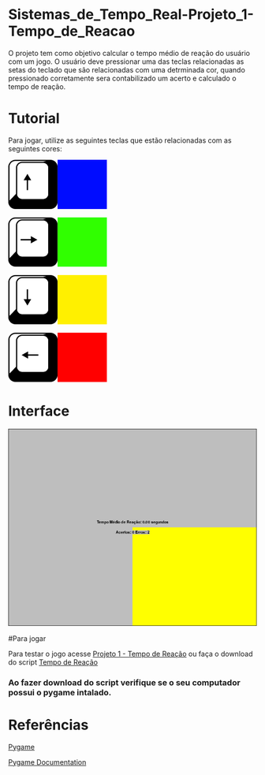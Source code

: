 # Sistemas_de_Tempo_Real-Projeto_1-Tempo_de_Reacao

O projeto tem como objetivo calcular o tempo médio de reação do usuário com um jogo. O usuário deve pressionar uma das teclas relacionadas as setas do teclado que são relacionadas com uma detrminada cor, quando pressionado corretamente sera contabilizado um acerto e calculado o tempo de reação.

# Tutorial

Para jogar, utilize as seguintes teclas que estão relacionadas com as seguintes cores:

<img src="https://github.com/SidneyJunior01234/Sistemas_de_Tempo_Real-Projeto_1-Tempo_de_Reacao/blob/main/Imagens/0cima_azul.png" width="100" height="100"><img src="https://github.com/SidneyJunior01234/Sistemas_de_Tempo_Real-Projeto_1-Tempo_de_Reacao/blob/main/Imagens/0azul.png" width="100" height="100">

<img src="https://github.com/SidneyJunior01234/Sistemas_de_Tempo_Real-Projeto_1-Tempo_de_Reacao/blob/main/Imagens/1direita_verde.png" width="100" height="100"><img src="https://github.com/SidneyJunior01234/Sistemas_de_Tempo_Real-Projeto_1-Tempo_de_Reacao/blob/main/Imagens/1verde.png" width="100" height="100">

<img src="https://github.com/SidneyJunior01234/Sistemas_de_Tempo_Real-Projeto_1-Tempo_de_Reacao/blob/main/Imagens/2baixo_amarelo.png" width="100" height="100"><img src="https://github.com/SidneyJunior01234/Sistemas_de_Tempo_Real-Projeto_1-Tempo_de_Reacao/blob/main/Imagens/2amarelo.png" width="100" height="100">

<img src="https://github.com/SidneyJunior01234/Sistemas_de_Tempo_Real-Projeto_1-Tempo_de_Reacao/blob/main/Imagens/3esquerda_vermelho.png" width="100" height="100"><img src="https://github.com/SidneyJunior01234/Sistemas_de_Tempo_Real-Projeto_1-Tempo_de_Reacao/blob/main/Imagens/3vermelho.png" width="100" height="100">

# Interface

<img src="https://github.com/SidneyJunior01234/Sistemas_de_Tempo_Real-Projeto_1-Tempo_de_Reacao/blob/main/Imagens/4tela.png" width="600" height="400">

#Para jogar

Para testar o jogo acesse [Projeto 1 - Tempo de Reação](https://replit.com/@SidneyJunior3/Projeto-01-Tempo-de-Reacao#main.py) ou faça o download do script 
[Tempo de Reação](https://github.com/SidneyJunior01234/Sistemas_de_Tempo_Real-Projeto_1-Tempo_de_Reacao/blob/main/Script/Tempo_de_Reacao.py)

### **Ao fazer download do script verifique se o seu computador possui o pygame intalado.**

# Referências

[Pygame](https://www.pygame.org/news)

[Pygame Documentation](https://www.pygame.org/docs/)
